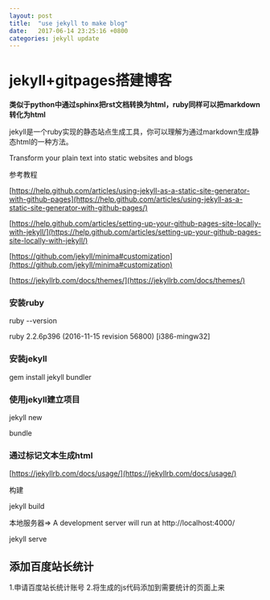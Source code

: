 ```yaml
---
layout: post
title:  "use jekyll to make blog"
date:   2017-06-14 23:25:16 +0800
categories: jekyll update
---
```


# jekyll+gitpages搭建博客

**类似于python中通过sphinx把rst文档转换为html，ruby同样可以把markdown转化为html**

jekyll是一个ruby实现的静态站点生成工具，你可以理解为通过markdown生成静态html的一种方法。

Transform your plain text into static websites and blogs

参考教程

[https://help.github.com/articles/using-jekyll-as-a-static-site-generator-with-github-pages](https://help.github.com/articles/using-jekyll-as-a-static-site-generator-with-github-pages/)

[https://help.github.com/articles/setting-up-your-github-pages-site-locally-with-jekyll/](https://help.github.com/articles/setting-up-your-github-pages-site-locally-with-jekyll/)

[https://github.com/jekyll/minima#customization](https://github.com/jekyll/minima#customization)

[https://jekyllrb.com/docs/themes/](https://jekyllrb.com/docs/themes/)
### 安装ruby
ruby --version

ruby 2.2.6p396 (2016-11-15 revision 56800) [i386-mingw32]

### 安装jekyll

gem install jekyll bundler

### 使用jekyll建立项目

jekyll new

bundle

### 通过标记文本生成html

[https://jekyllrb.com/docs/usage/](https://jekyllrb.com/docs/usage/)

构建

jekyll build

本地服务器=> A development server will run at http://localhost:4000/

jekyll serve


## 添加百度站长统计
1.申请百度站长统计账号
2.将生成的js代码添加到需要统计的页面上来



